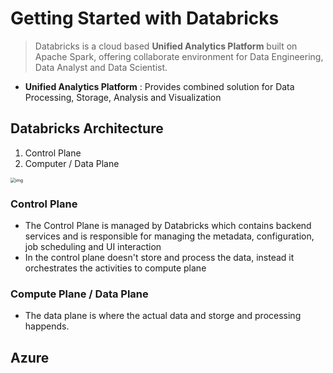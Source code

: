 # Getting Started with Databricks

> Databricks is a cloud based **Unified Analytics Platform** built on Apache Spark, offering collaborate environment for Data Engineering, Data Analyst and Data Scientist. 

* **Unified Analytics Platform** : Provides combined solution for Data Processing, Storage, Analysis and Visualization

## Databricks Architecture

1. Control Plane
2. Computer / Data Plane

<img src="https://lh7-rt.googleusercontent.com/docsz/AD_4nXd0Un2slgRsUrF2VN_HejMr2DgpnlFNUMzFFFtcdYDca0eP5ZbVigPUPnF-ZCsK_QI-u32LqtjE0MRJPmVB29St78N5Mh9T1JeABO1QJ5CvUoisEH4XPj39l9hRcZuR3fJpg1jT9uL7XE0DXrC4ax0vRKc?key=aJiAWgzYP3udRlKejSDPqw" alt="img" style="zoom: 50%;" />

### Control Plane

* The Control Plane is managed by Databricks which contains backend services and is responsible for managing the metadata, configuration, job scheduling and UI interaction
* In the control plane doesn't store and process the data, instead it orchestrates the activities to compute plane

### Compute Plane / Data Plane

* The data plane is where the actual data and storge and processing happends.

## Azure

